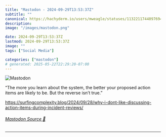 ```yaml
---
title: "Mastodon - 2024-09-29T13:53:37Z"
subtitle: ""
canonical: https://hachyderm.io/users/mweagle/statuses/113221174409769429
description:
image: "/images/mastodon.png"

date: 2024-09-29T13:53:37Z
lastmod: 2024-09-29T13:53:37Z
image: ""
tags: ["Social Media"]

categories: ["mastodon"]
# generated: 2025-05-22T22:29:20-07:00
---
```

![Mastodon](/images/mastodon.png)

<p>“The more you learn about the system, the better your proposed action items are likely to be. But the reverse isn’t true.”</p><p><a href="https://surfingcomplexity.blog/2024/09/28/why-i-dont-like-discussing-action-items-during-incident-reviews/" target="_blank" rel="nofollow noopener noreferrer" translate="no"><span class="invisible">https://</span><span class="ellipsis">surfingcomplexity.blog/2024/09</span><span class="invisible">/28/why-i-dont-like-discussing-action-items-during-incident-reviews/</span></a></p>


###### [Mastodon Source 🐘](https://hachyderm.io/@mweagle/113221174409769429)

___
